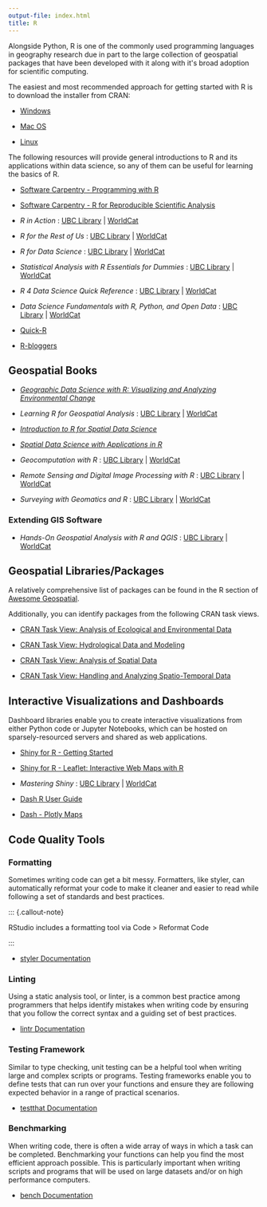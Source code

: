 ```yaml
---
output-file: index.html
title: R
---
```


Alongside Python, R is one of the commonly used programming languages in
geography research due in part to the large collection of geospatial packages
that have been developed with it along with it's broad adoption for scientific
computing.

The easiest and most recommended approach for getting started with R is to
download the installer from CRAN:

- [Windows](https://cran.r-project.org/bin/windows/base/)

- [Mac OS](https://cran.r-project.org/bin/macosx/)

- [Linux](https://cran.r-project.org/bin/linux/)

The following resources will provide general introductions to R and its
applications within data science, so any of them can be useful for learning the
basics of R.

- [Software Carpentry - Programming with R](https://swcarpentry.github.io/r-novice-inflammation/)

- [Software Carpentry - R for Reproducible Scientific Analysis](https://swcarpentry.github.io/r-novice-gapminder/)

- _R in Action_ : [UBC Library](https://go.exlibris.link/P6rJdt9g) |
  [WorldCat](https://search.worldcat.org/title/1325721232)

- _R for the Rest of Us_ : [UBC Library](https://go.exlibris.link/CryW41CM) |
  [WorldCat](https://search.worldcat.org/title/1431119628)

- _R for Data Science_ : [UBC Library](https://go.exlibris.link/FW9jGNqj) |
  [WorldCat](https://search.worldcat.org/title/1392138200)

- _Statistical Analysis with R Essentials for Dummies_ :
  [UBC Library](https://go.exlibris.link/Stf1fNCy) |
  [WorldCat](https://search.worldcat.org/title/1430211695)

- _R 4 Data Science Quick Reference_ :
  [UBC Library](https://go.exlibris.link/PLPKnlK4) |
  [WorldCat](https://search.worldcat.org/title/1349468003)

- _Data Science Fundamentals with R, Python, and Open Data_ :
  [UBC Library](https://go.exlibris.link/kz6Z0BfH) |
  [WorldCat](https://search.worldcat.org/title/1409031863)

- [Quick-R](https://www.statmethods.net/)

- [R-bloggers](https://www.r-bloggers.com/)

## Geospatial Books

- _[Geographic Data Science with R: Visualizing and Analyzing Environmental Change](https://doi.org/10.1201/9781003326199)_

- _Learning R for Geospatial Analysis_ :
  [UBC Library](https://go.exlibris.link/nMcRqq29) |
  [WorldCat](https://search.worldcat.org/title/900886812)

- _[Introduction to R for Spatial Data Science](https://rspatial.org/intr/index.html)_

- _[Spatial Data Science with Applications in R](https://r-spatial.org/book/)_

- _Geocomputation with R_ : [UBC Library](https://go.exlibris.link/hS3B926C) |
  [WorldCat](https://search.worldcat.org/title/1090540543)

- _Remote Sensing and Digital Image Processing with R_ :
  [UBC Library](https://go.exlibris.link/JMr62B9N) |
  [WorldCat](https://search.worldcat.org/title/1378724739)

- _Surveying with Geomatics and R_ :
  [UBC Library](https://go.exlibris.link/yzsrpMzv) |
  [WorldCat](https://search.worldcat.org/title/1273700848)

### Extending GIS Software

- _Hands-On Geospatial Analysis with R and QGIS_ :
  [UBC Library](https://go.exlibris.link/c835FCNj) |
  [WorldCat](https://search.worldcat.org/title/1084488168)

## Geospatial Libraries/Packages

A relatively comprehensive list of packages can be found in the R section of
[Awesome Geospatial](https://github.com/sacridini/Awesome-Geospatial#R).

Additionally, you can identify packages from the following CRAN task views.

- [CRAN Task View: Analysis of Ecological and Environmental Data](https://cran.r-project.org/web/views/Environmetrics.html)

- [CRAN Task View: Hydrological Data and Modeling](https://cran.r-project.org/web/views/Hydrology.html)

- [CRAN Task View: Analysis of Spatial Data](https://cran.r-project.org/web/views/Spatial.html)

- [CRAN Task View: Handling and Analyzing Spatio-Temporal Data](https://cran.r-project.org/web/views/SpatioTemporal.html)

## Interactive Visualizations and Dashboards

Dashboard libraries enable you to create interactive visualizations from either
Python code or Jupyter Notebooks, which can be hosted on sparsely-resourced
servers and shared as web applications.

- [Shiny for R - Getting Started](https://shiny.posit.co/r/getstarted/shiny-basics/lesson1/index.html)

- [Shiny for R - Leaflet: Interactive Web Maps with R](https://posit.co/blog/leaflet-interactive-web-maps-with-r/)

- _Mastering Shiny_ : [UBC Library](https://go.exlibris.link/BST471rL) |
  [WorldCat](https://search.worldcat.org/title/1235778006)

- [Dash R User Guide](https://dash.plotly.com/r)

- [Dash - Plotly Maps](https://plotly.com/r/maps/)

## Code Quality Tools

### Formatting

Sometimes writing code can get a bit messy. Formatters, like styler, can
automatically reformat your code to make it cleaner and easier to read while
following a set of standards and best practices.

::: {.callout-note}

RStudio includes a formatting tool via Code \> Reformat Code

:::

- [styler Documentation](https://styler.r-lib.org/)

### Linting

Using a static analysis tool, or linter, is a common best practice among
programmers that helps identify mistakes when writing code by ensuring that you
follow the correct syntax and a guiding set of best practices.

- [lintr Documentation](https://lintr.r-lib.org/)

### Testing Framework

Similar to type checking, unit testing can be a helpful tool when writing large
and complex scripts or programs. Testing frameworks enable you to define tests
that can run over your functions and ensure they are following expected behavior
in a range of practical scenarios.

- [testthat Documentation](https://testthat.r-lib.org/)

### Benchmarking

When writing code, there is often a wide array of ways in which a task can be
completed. Benchmarking your functions can help you find the most efficient
approach possible. This is particularly important when writing scripts and
programs that will be used on large datasets and/or on high performance
computers.

- [bench Documentation](https://cran.r-project.org/web/packages/bench/bench.pdf)
